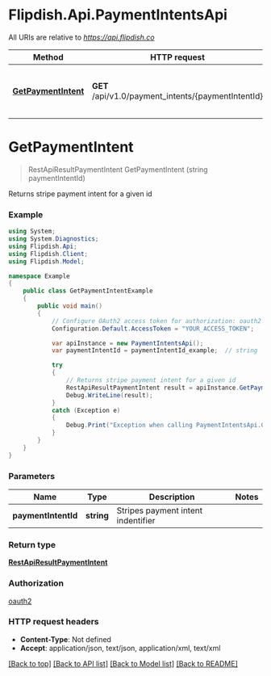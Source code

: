 # Flipdish.Api.PaymentIntentsApi

All URIs are relative to *https://api.flipdish.co*

Method | HTTP request | Description
------------- | ------------- | -------------
[**GetPaymentIntent**](PaymentIntentsApi.md#getpaymentintent) | **GET** /api/v1.0/payment_intents/{paymentIntentId} | Returns stripe payment intent for a given id


<a name="getpaymentintent"></a>
# **GetPaymentIntent**
> RestApiResultPaymentIntent GetPaymentIntent (string paymentIntentId)

Returns stripe payment intent for a given id

### Example
```csharp
using System;
using System.Diagnostics;
using Flipdish.Api;
using Flipdish.Client;
using Flipdish.Model;

namespace Example
{
    public class GetPaymentIntentExample
    {
        public void main()
        {
            // Configure OAuth2 access token for authorization: oauth2
            Configuration.Default.AccessToken = "YOUR_ACCESS_TOKEN";

            var apiInstance = new PaymentIntentsApi();
            var paymentIntentId = paymentIntentId_example;  // string | Stripes payment intent indentifier

            try
            {
                // Returns stripe payment intent for a given id
                RestApiResultPaymentIntent result = apiInstance.GetPaymentIntent(paymentIntentId);
                Debug.WriteLine(result);
            }
            catch (Exception e)
            {
                Debug.Print("Exception when calling PaymentIntentsApi.GetPaymentIntent: " + e.Message );
            }
        }
    }
}
```

### Parameters

Name | Type | Description  | Notes
------------- | ------------- | ------------- | -------------
 **paymentIntentId** | **string**| Stripes payment intent indentifier | 

### Return type

[**RestApiResultPaymentIntent**](RestApiResultPaymentIntent.md)

### Authorization

[oauth2](../README.md#oauth2)

### HTTP request headers

 - **Content-Type**: Not defined
 - **Accept**: application/json, text/json, application/xml, text/xml

[[Back to top]](#) [[Back to API list]](../README.md#documentation-for-api-endpoints) [[Back to Model list]](../README.md#documentation-for-models) [[Back to README]](../README.md)

